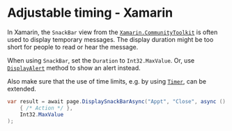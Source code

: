# Adjustable timing - Xamarin

In Xamarin, the `SnackBar` view from the [`Xamarin.CommunityToolkit`](https://github.com/xamarin/XamarinCommunityToolkit) is often used to display temporary messages. The display duration might be too short for people to read or hear the message.

When using `SnackBar`, set the `Duration` to `Int32.MaxValue`. Or, use [`DisplayAlert`](https://learn.microsoft.com/en-us/dotnet/api/xamarin.forms.page.displayalert?view=xamarin-forms) method to show an alert instead.

Also make sure that the use of time limits, e.g. by using [`Timer`](https://learn.microsoft.com/en-us/dotnet/api/System.Threading.Timer?view=net-7.0), can be extended.

```csharp
var result = await page.DisplaySnackBarAsync("Appt", "Close", async () =>
    { /* Action */ },
    Int32.MaxValue
);
```
